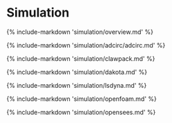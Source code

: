 # Simulation

{% include-markdown 'simulation/overview.md' %}

{% include-markdown 'simulation/adcirc/adcirc.md' %}

{% include-markdown 'simulation/clawpack.md' %}

{% include-markdown 'simulation/dakota.md' %}

{% include-markdown 'simulation/lsdyna.md' %}

{% include-markdown 'simulation/openfoam.md' %}

{% include-markdown 'simulation/opensees.md' %}
